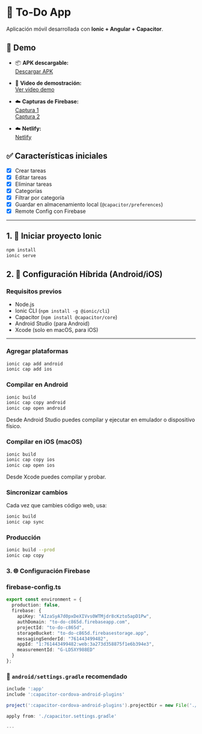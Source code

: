 # 📱 To-Do App

Aplicación móvil desarrollada con **Ionic + Angular + Capacitor**.

## 🚀 Demo

- 📦 **APK descargable:**  
  [Descargar APK](https://drive.google.com/file/d/1kqlzw0cc5DI0qWvIapbjGI6apAwkahnq/view?usp=drive_link)

- 🎥 **Video de demostración:**  
  [Ver video demo](https://drive.google.com/file/d/1m57h53FjZ3JgnX20t9rwzHcVxvLDPady/view?usp=drive_link)

- ☁️ **Capturas de Firebase:**  
  [Captura 1](https://prnt.sc/xfZanNuRU5v_)  
  [Captura 2](https://prnt.sc/wM75ZcteWM-5)

- ☁️ **Netlify:**  
  [Netlify](https://to-do-app-0125.netlify.app/home) 


## ✅ Características iniciales
- [x] Crear tareas
- [x] Editar tareas
- [x] Eliminar tareas
- [x] Categorías
- [x] Filtrar por categoría
- [x] Guardar en almacenamiento local (`@capacitor/preferences`)
- [x] Remote Config con Firebase

---

## 1. 🚀 Iniciar proyecto Ionic
```bash
npm install
ionic serve
```

## 2. 📱 Configuración Híbrida (Android/iOS)

### Requisitos previos
- Node.js
- Ionic CLI (`npm install -g @ionic/cli`)
- Capacitor (`npm install @capacitor/core`)
- Android Studio (para Android)
- Xcode (solo en macOS, para iOS)

---

### Agregar plataformas
```bash
ionic cap add android
ionic cap add ios
```

### Compilar en Android
```bash
ionic build
ionic cap copy android
ionic cap open android
```
Desde Android Studio puedes compilar y ejecutar en emulador o dispositivo físico.

### Compilar en iOS (macOS)
```bash
ionic build
ionic cap copy ios
ionic cap open ios
```
Desde Xcode puedes compilar y probar.

### Sincronizar cambios
Cada vez que cambies código web, usa:
```bash
ionic build
ionic cap sync
```

### Producción
```bash
ionic build --prod
ionic cap copy
```

### 3. 🌐 Configuración Firebase

### firebase-config.ts
```ts
export const environment = {
  production: false,
  firebase: {
    apiKey: "AIzaSyA7d0pxDeXIVvs0WTMjdr8cKzto5apD1Pw",
    authDomain: "to-do-c865d.firebaseapp.com",
    projectId: "to-do-c865d",
    storageBucket: "to-do-c865d.firebasestorage.app",
    messagingSenderId: "761443499482",
    appId: "1:761443499482:web:3a273d358875f1e6b394e3",
    measurementId: "G-LD5XY988ED"
  }
};
```

### 📄 `android/settings.gradle` recomendado
```gradle
include ':app'
include ':capacitor-cordova-android-plugins'

project(':capacitor-cordova-android-plugins').projectDir = new File('./capacitor-cordova-android-plugins')

apply from: './capacitor.settings.gradle'

---


